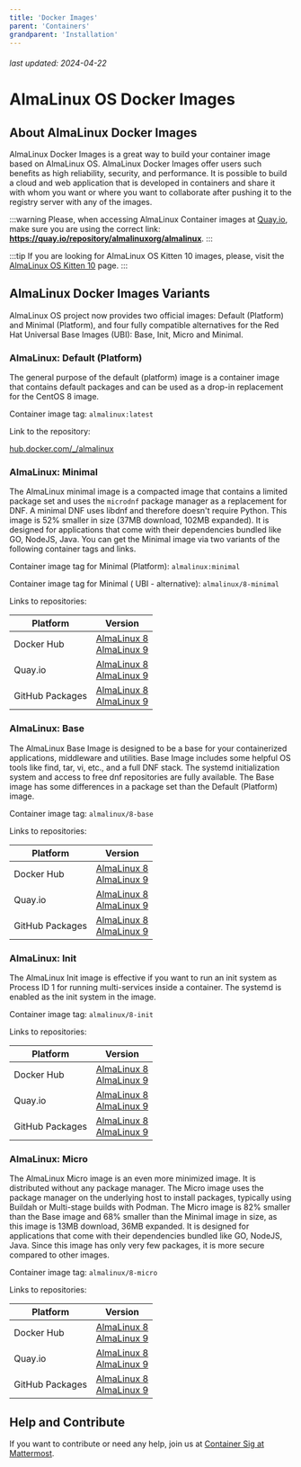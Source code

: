 ```yaml
---
title: 'Docker Images'
parent: 'Containers'
grandparent: 'Installation'
--- 
```


###### last updated: 2024-04-22

<Breadcrumbs />

# AlmaLinux OS Docker Images

## About AlmaLinux Docker Images 

AlmaLinux Docker Images is a great way to build your container image based on AlmaLinux OS. AlmaLinux Docker Images offer users such benefits as high reliability, security, and performance. It is possible to build a cloud and web application that is developed in containers and share it with whom you want or where you want to collaborate after pushing it to the registry server with any of the images. 

:::warning
Please, when accessing AlmaLinux Container images at [Quay.io](https://quay.io/repository/almalinuxorg/almalinux), make sure you are using the correct link: **https://quay.io/repository/almalinuxorg/almalinux**.
:::

:::tip
If you are looking for AlmaLinux OS Kitten 10 images, please, visit the [AlmaLinux OS Kitten 10](/development/almalinux-os-kitten-10) page.
:::

## AlmaLinux Docker Images Variants

AlmaLinux OS project now provides two official images: Default (Platform) and Minimal (Platform), and four fully compatible alternatives for the Red Hat Universal Base Images (UBI): Base, Init, Micro and Minimal.

### AlmaLinux: Default (Platform)

The general purpose of the default (platform) image is a container image that contains default packages and can be used as a drop-in replacement for the CentOS 8 image. 

Container image tag: `almalinux:latest`

Link to the repository:  

[hub.docker.com/_/almalinux](https://hub.docker.com/_/almalinux)

### AlmaLinux: Minimal
The AlmaLinux minimal image is a compacted image that contains a limited package set and uses the `microdnf` package manager as a replacement for DNF. A minimal DNF uses libdnf and therefore doesn't require Python. This image is 52% smaller in size (37MB download, 102MB expanded). It is designed for applications that come with their dependencies bundled like GO, NodeJS, Java. You can get the Minimal image via two variants of the following container tags and links.

Container image tag for Minimal (Platform): `almalinux:minimal`

Container image tag for Minimal ( UBI - alternative): `almalinux/8-minimal`

Links to repositories:

| Platform | Version |
| --- | --- |
| Docker Hub | [AlmaLinux 8](https://hub.docker.com/r/almalinux/8-minimal)<br>[AlmaLinux 9](https://hub.docker.com/r/almalinux/9-minimal) | 
| Quay.io | [AlmaLinux 8](https://quay.io/repository/almalinuxorg/8-minimal?tab=tags)<br>[AlmaLinux 9](https://quay.io/repository/almalinuxorg/9-minimal?tab=tags) |
| GitHub Packages | [AlmaLinux 8](https://github.com/orgs/AlmaLinux/packages/container/package/8-minimal)<br>[AlmaLinux 9](https://github.com/orgs/AlmaLinux/packages/container/package/9-minimal) |

### AlmaLinux: Base

The AlmaLinux Base Image is designed to be a base for your containerized applications, middleware and utilities. Base Image includes some helpful OS tools like find, tar, vi, etc., and a full DNF stack. The systemd initialization system and access to free dnf repositories are fully available. The Base image has some differences in a package set than the Default (Platform) image.

Container image tag: `almalinux/8-base`

Links to repositories:

| Platform | Version |
| --- | --- |
| Docker Hub | [AlmaLinux 8](https://hub.docker.com/r/almalinux/8-base)<br>[AlmaLinux 9](hub.docker.com/r/almalinux/9-base) | 
| Quay.io | [AlmaLinux 8](https://quay.io/repository/almalinuxorg/8-base?tab=tags)<br>[AlmaLinux 9](https://quay.io/repository/almalinuxorg/9-base?tab=tags) |
| GitHub Packages | [AlmaLinux 8](https://github.com/orgs/AlmaLinux/packages/container/package/8-base)<br>[AlmaLinux 9](https://github.com/orgs/AlmaLinux/packages/container/package/9-base) |

### AlmaLinux: Init 

The AlmaLinux Init image is effective if you want to run an init system as Process ID 1 for running multi-services inside a container. The systemd is enabled as the init system in the image.

Container image tag: `almalinux/8-init`

Links to repositories:

| Platform | Version |
| --- | --- |
| Docker Hub | [AlmaLinux 8](https://hub.docker.com/r/almalinux/8-init)<br>[AlmaLinux 9](https://hub.docker.com/r/almalinux/9-init) | 
| Quay.io | [AlmaLinux 8](https://quay.io/repository/almalinuxorg/8-init?tab=tags)<br>[AlmaLinux 9](https://quay.io/repository/almalinuxorg/9-init?tab=tags) |
| GitHub Packages | [AlmaLinux 8](https://github.com/orgs/AlmaLinux/packages/container/package/8-init)<br>[AlmaLinux 9](https://github.com/orgs/AlmaLinux/packages/container/package/9-init) |

### AlmaLinux: Micro

The AlmaLinux Micro image is an even more minimized image. It is distributed without any package manager. The Micro image uses the package manager on the underlying host to install packages, typically using Buildah or Multi-stage builds with Podman. The Micro image is 82% smaller than the Base image and 68% smaller than the Minimal image in size, as this image is 13MB download, 36MB expanded. It is designed for applications that come with their dependencies bundled like GO, NodeJS, Java. Since this image has only very few packages, it is more secure compared to other images.

Container image tag: `almalinux/8-micro`

Links to repositories:

| Platform | Version |
| --- | --- |
| Docker Hub | [AlmaLinux 8](https://hub.docker.com/r/almalinux/8-micro)<br>[AlmaLinux 9](https://hub.docker.com/r/almalinux/9-micro) | 
| Quay.io | [AlmaLinux 8](https://quay.io/repository/almalinuxorg/8-micro?tab=tags)<br>[AlmaLinux 9](https://quay.io/repository/almalinuxorg/9-micro?tab=tags) |
| GitHub Packages | [AlmaLinux 8](https://github.com/orgs/AlmaLinux/packages/container/package/8-micro)<br>[AlmaLinux 9](https://github.com/orgs/AlmaLinux/packages/container/package/9-micro) |

## Help and Contribute
If you want to contribute or need any help, join us at [Container Sig at Mattermost](https://chat.almalinux.org/almalinux/channels/sigvirtcontainer).
